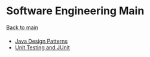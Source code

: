 # Software Engineering Main
[Back to main](https://github.com/TreyBMorris/notes)
#### 
- [Java Design Patterns](/swe/java-design.md)
- [Unit Testing and JUnit](/swe/unit-testing.md)


